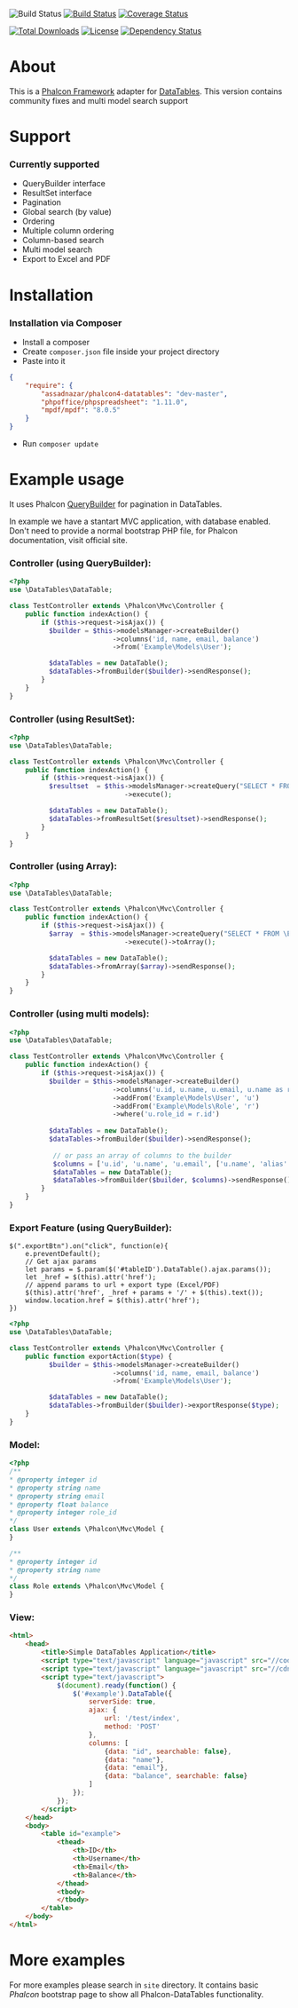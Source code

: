 
![Build Status](https://img.shields.io/badge/branch-master-blue.svg) [![Build Status](https://travis-ci.org/m1ome/phalcon-datatables.svg?branch=master)](https://travis-ci.org/m1ome/phalcon-datatables) [![Coverage Status](https://coveralls.io/repos/m1ome/phalcon-datatables/badge.svg)](https://coveralls.io/r/m1ome/phalcon-datatables)

[![Total Downloads](https://poser.pugx.org/m1ome/phalcon-datatables/downloads.svg)](https://packagist.org/packages/m1ome/phalcon-datatables)  [![License](https://poser.pugx.org/m1ome/phalcon-datatables/license.svg)](https://packagist.org/packages/m1ome/phalcon-datatables)
[![Dependency Status](https://www.versioneye.com/user/projects/54de663d271c93aa12000002/badge.svg?style=flat)](https://www.versioneye.com/user/projects/54de663d271c93aa12000002)


# About
This is a [Phalcon Framework](http://phalconphp.com/) adapter for [DataTables](http://www.datatables.net/).
This version contains community fixes and multi model search support
# Support
### Currently supported
* QueryBuilder interface
* ResultSet interface
* Pagination
* Global search (by value)
* Ordering
* Multiple column ordering
* Column-based search
* Multi model search
* Export to Excel and PDF

# Installation
### Installation via Composer
* Install a composer
* Create `composer.json` file inside your project directory
* Paste into it
```json
{
    "require": {
        "assadnazar/phalcon4-datatables": "dev-master",
        "phpoffice/phpspreadsheet": "1.11.0",
        "mpdf/mpdf": "8.0.5"
    }
}
```
* Run `composer update`

# Example usage
It uses Phalcon [QueryBuilder](http://docs.phalconphp.com/en/latest/api/Phalcon_Mvc_Model_Query_Builder.html) for pagination in DataTables.

In example we have a stantart MVC application, with database enabled. Don't need to provide a normal bootstrap PHP file, for Phalcon documentation, visit official site.

### Controller (using QueryBuilder):
```php
<?php
use \DataTables\DataTable;

class TestController extends \Phalcon\Mvc\Controller {
    public function indexAction() {
        if ($this->request->isAjax()) {
          $builder = $this->modelsManager->createBuilder()
                          ->columns('id, name, email, balance')
                          ->from('Example\Models\User');

          $dataTables = new DataTable();
          $dataTables->fromBuilder($builder)->sendResponse();
        }
    }
}
```

### Controller (using ResultSet):
```php
<?php
use \DataTables\DataTable;

class TestController extends \Phalcon\Mvc\Controller {
    public function indexAction() {
        if ($this->request->isAjax()) {
          $resultset  = $this->modelsManager->createQuery("SELECT * FROM \Example\Models\User")
                             ->execute();

          $dataTables = new DataTable();
          $dataTables->fromResultSet($resultset)->sendResponse();
        }
    }
}
```

### Controller (using Array):
```php
<?php
use \DataTables\DataTable;

class TestController extends \Phalcon\Mvc\Controller {
    public function indexAction() {
        if ($this->request->isAjax()) {
          $array  = $this->modelsManager->createQuery("SELECT * FROM \Example\Models\User")
                             ->execute()->toArray();

          $dataTables = new DataTable();
          $dataTables->fromArray($array)->sendResponse();
        }
    }
}
```

### Controller (using multi models):
```php
<?php
use \DataTables\DataTable;

class TestController extends \Phalcon\Mvc\Controller {
    public function indexAction() {
        if ($this->request->isAjax()) {
          $builder = $this->modelsManager->createBuilder()
                          ->columns('u.id, u.name, u.email, u.name as role_name')
                          ->addFrom('Example\Models\User', 'u')
                          ->addFrom('Example\Models\Role', 'r')
                          ->where('u.role_id = r.id')
           
          $dataTables = new DataTable();
          $dataTables->fromBuilder($builder)->sendResponse();
          
           // or pass an array of columns to the builder
           $columns = ['u.id', 'u.name', 'u.email', ['u.name', 'alias' => 'role_name']];
           $dataTables = new DataTable();
           $dataTables->fromBuilder($builder, $columns)->sendResponse();
        }
    }
}
```

### Export Feature (using QueryBuilder):
```jquery
$(".exportBtn").on("click", function(e){
    e.preventDefault();
    // Get ajax params
    let params = $.param($('#tableID').DataTable().ajax.params());
    let _href = $(this).attr('href');
    // append params to url + export type (Excel/PDF)
    $(this).attr('href', _href + params + '/' + $(this).text());
    window.location.href = $(this).attr('href');
})
```

```php
<?php
use \DataTables\DataTable;

class TestController extends \Phalcon\Mvc\Controller {
    public function exportAction($type) {
          $builder = $this->modelsManager->createBuilder()
                          ->columns('id, name, email, balance')
                          ->from('Example\Models\User');

          $dataTables = new DataTable();
          $dataTables->fromBuilder($builder)->exportResponse($type);
    }
}
```

### Model:
```php
<?php
/**
* @property integer id
* @property string name
* @property string email
* @property float balance
* @property integer role_id
*/
class User extends \Phalcon\Mvc\Model {
}

/**
* @property integer id
* @property string name
*/
class Role extends \Phalcon\Mvc\Model {
}
```

### View:
```html
<html>
    <head>
        <title>Simple DataTables Application</title>
        <script type="text/javascript" language="javascript" src="//code.jquery.com/jquery-1.11.1.min.js"></script>
        <script type="text/javascript" language="javascript" src="//cdn.datatables.net/1.10.4/js/jquery.dataTables.min.js"></script>
        <script type="text/javascript">
            $(document).ready(function() {
                $('#example').DataTable({
                    serverSide: true,
                    ajax: {
                        url: '/test/index',
                        method: 'POST'
                    },
                    columns: [
                        {data: "id", searchable: false},
                        {data: "name"},
                        {data: "email"},
                        {data: "balance", searchable: false}
                    ]
                });
            });
        </script>
    </head>
    <body>
        <table id="example">
            <thead>
                <th>ID</th>
                <th>Username</th>
                <th>Email</th>
                <th>Balance</th>
            </thead>
            <tbody>
            </tbody>
        </table>
    </body>
</html>
```

# More examples
For more examples please search in `site` directory.
It contains basic *Phalcon* bootstrap page to show all Phalcon-DataTables functionality.
